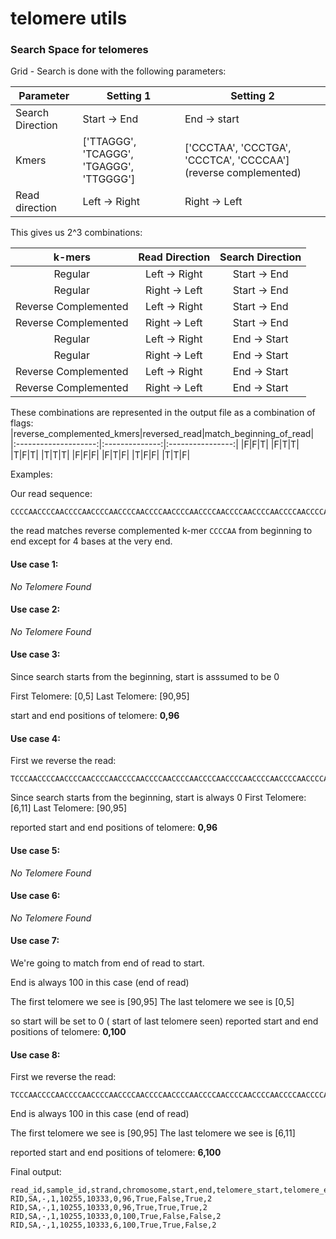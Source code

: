 
# telomere utils  
  
### Search Space for telomeres  
  
  
Grid - Search is done with the following parameters:  
  
  
|Parameter|Setting 1|Setting 2|  
| -- | -- | -- |  
| Search Direction| Start -> End| End -> start|
| Kmers | ['TTAGGG', 'TCAGGG', 'TGAGGG', 'TTGGGG']| ['CCCTAA', 'CCCTGA', 'CCCTCA', 'CCCCAA'] (reverse complemented)|
| Read direction | Left -> Right | Right -> Left|


This gives us 2^3 combinations:

|        k-mers        | Read Direction | Search Direction |
|:--------------------:|:--------------:|:----------------:|
| Regular              | Left -> Right  | Start -> End     |
| Regular              | Right -> Left  | Start -> End     |
| Reverse Complemented | Left -> Right  | Start -> End     |
| Reverse Complemented | Right -> Left  | Start -> End     |
| Regular              | Left -> Right  | End -> Start     |
| Regular              | Right -> Left  | End -> Start     |
| Reverse Complemented | Left -> Right  | End -> Start     |
| Reverse Complemented | Right -> Left  | End -> Start     |


These combinations are represented in the output file as a combination of flags:
|reverse_complemented_kmers|reversed_read|match_beginning_of_read|
|:--------------------:|:--------------:|:----------------:|
|F|F|T|
|F|T|T|
|T|F|T|
|T|T|T|
|F|F|F|
|F|T|F|
|T|F|F|
|T|T|F|


Examples:


Our read sequence:
```
CCCCAACCCCAACCCCAACCCCAACCCCAACCCCAACCCCAACCCCAACCCCAACCCCAACCCCAACCCCAACCCCAACCCCAACCCCAACCCCAACCCT
```

the read matches reverse complemented k-mer `CCCCAA`  from beginning to end except for 4 bases at the very end.

#### Use case 1:
*No Telomere Found*

#### Use case 2:
*No Telomere Found*

#### Use case 3:
Since search starts from the beginning, start is asssumed to be 0

First Telomere: [0,5]
Last Telomere: [90,95]

start and end positions of telomere: **0,96**

#### Use case 4:
First we reverse the read:
```
TCCCAACCCCAACCCCAACCCCAACCCCAACCCCAACCCCAACCCCAACCCCAACCCCAACCCCAACCCCAACCCCAACCCCAACCCCAACCCCAACCCC
```
Since search starts from the beginning, start is always 0
First Telomere: [6,11]
Last Telomere: [90,95]

reported start and end positions of telomere: **0,96**

#### Use case 5:
*No Telomere Found*

#### Use case 6:
*No Telomere Found*

#### Use case 7:
We're going to match from end of read to start. 

End is always 100  in this case (end of read)

The first telomere we see is [90,95]
The last telomere we see is [0,5]

so start will be set to 0 ( start of last telomere seen)
reported start and end positions of telomere: **0,100**


#### Use case 8:
First we reverse the read:
```
TCCCAACCCCAACCCCAACCCCAACCCCAACCCCAACCCCAACCCCAACCCCAACCCCAACCCCAACCCCAACCCCAACCCCAACCCCAACCCCAACCCC
```
End is always 100  in this case (end of read)

The first telomere we see is [90,95]
The last telomere we see is [6,11]

reported start and end positions of telomere: **6,100**



Final output:
```
read_id,sample_id,strand,chromosome,start,end,telomere_start,telomere_end,reverse_complemented_kmers,reversed_read,match_beginning_of_read,readend
RID,SA,-,1,10255,10333,0,96,True,False,True,2
RID,SA,-,1,10255,10333,0,96,True,True,True,2
RID,SA,-,1,10255,10333,0,100,True,False,False,2
RID,SA,-,1,10255,10333,6,100,True,True,False,2
```
